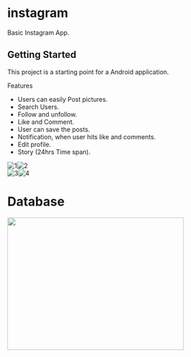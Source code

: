 # instagram

Basic Instagram App.

## Getting Started 

This project is a starting point for a Android application.

Features
- Users can easily Post pictures.
- Search Users.
- Follow and unfollow.
- Like and Comment.
- User can save the posts.
- Notification, when user hits like and comments.
- Edit profile.
- Story (24hrs Time span).

![1](https://user-images.githubusercontent.com/66123919/88883225-6bbdb480-d251-11ea-8ebe-fbb2dd55b0f0.gif)![2](https://user-images.githubusercontent.com/66123919/88883228-6d877800-d251-11ea-8a79-7d05a54449d3.gif)</br>
![3](https://user-images.githubusercontent.com/66123919/88883234-72e4c280-d251-11ea-84c4-941ecd8e5ec1.gif)![4](https://user-images.githubusercontent.com/66123919/88883235-7415ef80-d251-11ea-8f75-ef593acce5fe.gif)


# Database 

<img src="https://cdn-media-1.freecodecamp.org/images/0*CPTNvq87xG-sUGdx.png" height="300" width="400">

